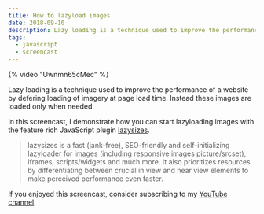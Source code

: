 ```yaml
---
title: How to lazyload images
date: 2018-09-10
description: Lazy loading is a technique used to improve the performance of a website by defering loading of imagery at page load time.
tags:
  - javascript
  - screencast
---
```

{% video "Uwnmn65cMec" %}

Lazy loading is a technique used to improve the performance of a website by defering loading of imagery at page load time. Instead these images are loaded only when needed.

In this screencast, I demonstrate how you can start lazyloading images with the feature rich JavaScript plugin [lazysizes](https://github.com/aFarkas/lazysizes).

> lazysizes is a fast (jank-free), SEO-friendly and self-initializing lazyloader for images (including responsive images picture/srcset), iframes, scripts/widgets and much more. It also prioritizes resources by differentiating between crucial in view and near view elements to make perceived performance even faster.

If you enjoyed this screencast, consider subscribing to my [YouTube channel](https://www.youtube.com/channel/UC2jJoQlzvLPvnYfowAEVaOg).
